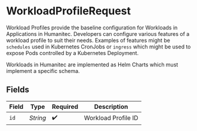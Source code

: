 # WorkloadProfileRequest

Workload Profiles provide the baseline configuration for Workloads in Applications in Humanitec. Developers can configure various features of a workload profile to suit their needs. Examples of features might be `schedules` used in Kubernetes CronJobs or `ingress` which might be used to expose Pods controlled by a Kubernetes Deployment.

Workloads in Humanitec are implemented as Helm Charts which must implement a specific schema.


## Fields

| Field               | Type                | Required            | Description         |
| ------------------- | ------------------- | ------------------- | ------------------- |
| `id`                | *String*            | :heavy_check_mark:  | Workload Profile ID |